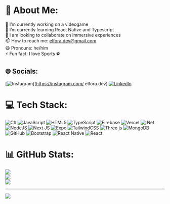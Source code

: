 # 💫 About Me:
🔭 I’m currently working on a videogame<br>🌱 I’m currently learning React Native and Typescript<br>👯 I am looking to collaborate on immersive experiences<br>📫 How to reach me: elfora.dev@gmail.com<br>😄 Pronouns: he/him<br>⚡ Fun fact: I love Sports ⚽


## 🌐 Socials:
[![Instagram](https://img.shields.io/badge/Instagram-%23E4405F.svg?logo=Instagram&logoColor=white)](https://instagram.com/ elfora.dev) [![LinkedIn](https://img.shields.io/badge/LinkedIn-%230077B5.svg?logo=linkedin&logoColor=white)](https://linkedin.com/in/angel-delgado-dev) 

# 💻 Tech Stack:
![C#](https://img.shields.io/badge/c%23-%23239120.svg?style=for-the-badge&logo=csharp&logoColor=white) ![JavaScript](https://img.shields.io/badge/javascript-%23323330.svg?style=for-the-badge&logo=javascript&logoColor=%23F7DF1E) ![HTML5](https://img.shields.io/badge/html5-%23E34F26.svg?style=for-the-badge&logo=html5&logoColor=white) ![TypeScript](https://img.shields.io/badge/typescript-%23007ACC.svg?style=for-the-badge&logo=typescript&logoColor=white) ![Firebase](https://img.shields.io/badge/firebase-%23039BE5.svg?style=for-the-badge&logo=firebase) ![Vercel](https://img.shields.io/badge/vercel-%23000000.svg?style=for-the-badge&logo=vercel&logoColor=white) ![.Net](https://img.shields.io/badge/.NET-5C2D91?style=for-the-badge&logo=.net&logoColor=white) ![NodeJS](https://img.shields.io/badge/node.js-6DA55F?style=for-the-badge&logo=node.js&logoColor=white) ![Next JS](https://img.shields.io/badge/Next-black?style=for-the-badge&logo=next.js&logoColor=white) ![Expo](https://img.shields.io/badge/expo-1C1E24?style=for-the-badge&logo=expo&logoColor=#D04A37) ![TailwindCSS](https://img.shields.io/badge/tailwindcss-%2338B2AC.svg?style=for-the-badge&logo=tailwind-css&logoColor=white) ![Three js](https://img.shields.io/badge/threejs-black?style=for-the-badge&logo=three.js&logoColor=white) ![MongoDB](https://img.shields.io/badge/MongoDB-%234ea94b.svg?style=for-the-badge&logo=mongodb&logoColor=white) ![GitHub](https://img.shields.io/badge/github-%23121011.svg?style=for-the-badge&logo=github&logoColor=white) ![Bootstrap](https://img.shields.io/badge/bootstrap-%238511FA.svg?style=for-the-badge&logo=bootstrap&logoColor=white) ![React Native](https://img.shields.io/badge/react_native-%2320232a.svg?style=for-the-badge&logo=react&logoColor=%2361DAFB) ![React](https://img.shields.io/badge/react-%2320232a.svg?style=for-the-badge&logo=react&logoColor=%2361DAFB)
# 📊 GitHub Stats:
![](https://github-readme-stats.vercel.app/api?username=ForaAngel&theme=transparent&hide_border=false&include_all_commits=false&count_private=false)<br/>
![](https://github-readme-streak-stats.herokuapp.com/?user=ForaAngel&theme=transparent&hide_border=false)<br/>
![](https://github-readme-stats.vercel.app/api/top-langs/?username=ForaAngel&theme=transparent&hide_border=false&include_all_commits=false&count_private=false&layout=compact)

---
[![](https://visitcount.itsvg.in/api?id=ForaAngel&icon=0&color=0)](https://visitcount.itsvg.in)

<!-- Proudly created with GPRM ( https://gprm.itsvg.in ) -->
